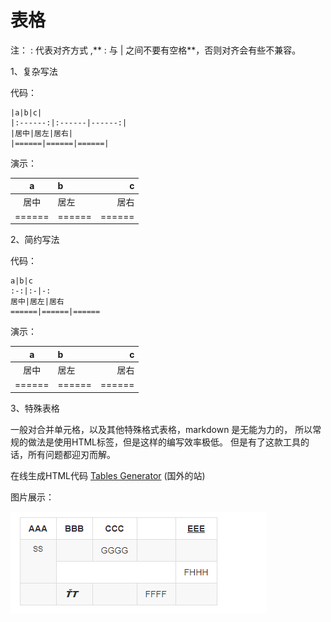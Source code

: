 
# 表格

注： : 代表对齐方式 ,** : 与 | 之间不要有空格**，否则对齐会有些不兼容。

1、复杂写法

代码：

    |a|b|c|
    |:------:|:------|------:|
    |居中|居左|居右|
    |======|======|======|

演示：

|a|b|c|
|:------:|:------|------:|
|居中|居左|居右|
|======|======|======|

2、简约写法

代码：

    a|b|c
    :-:|:-|-:
    居中|居左|居右
    ======|======|======

演示：

a|b|c
:-:|:-|-:
居中|居左|居右
======|======|======

3、特殊表格

一般对合并单元格，以及其他特殊格式表格，markdown 是无能为力的，
所以常规的做法是使用HTML标签，但是这样的编写效率极低。
但是有了这款工具的话，所有问题都迎刃而解。

在线生成HTML代码 [Tables Generator](http://www.tablesgenerator.com/) (国外的站)

图片展示：

![表格单元格合并](/img/table.png)
